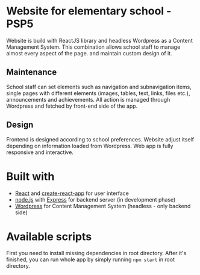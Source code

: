 # Website for elementary school - PSP5
Website is build with ReactJS library and headless Wordpress as a Content Management System. This combination allows school staff to manage almost every aspect of the page. and maintain custom design of it.

## Maintenance
School staff can set elements such as navigation and subnavigation items, single pages with different elements (images, tables, text, links, files etc.), announcements and achievements. All action is managed through Wordpress and fetched by front-end side of the app.

## Design
Frontend is designed according to school preferences. Website adjust itself depending on information loaded from Wordpress. Web app is fully responsive and interactive.

# Built with
* [React](https://reactjs.org/) and [create-react-app](https://github.com/facebook/create-react-app) for user interface
* [node.js](https://nodejs.org) with [Express](https://expressjs.com) for backend server (in development phase)
* [Wordpress](https://pl.wordpress.org/) for Content Management System (headless - only backend side)

# Available scripts
First you need to install missing dependencies in root directory. After it's finished, you can run whole app by simply running 
`npm start` in root directory.
